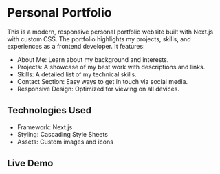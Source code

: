 # Personal Portfolio
This is a modern, responsive personal portfolio website built with Next.js with custom CSS. The portfolio highlights my projects, skills, and experiences as a frontend developer. It features:

<ul>
  <li>
    About Me: Learn about my background and interests.
  </li>
   <li>
   Projects: A showcase of my best work with descriptions and links.
  </li>
   <li>
    Skills: A detailed list of my technical skills.
  </li>
   <li>
    Contact Section: Easy ways to get in touch via  social media.
  </li>
  <li>
    Responsive Design: Optimized for viewing on all devices.
  </li>
</ul>

## Technologies Used
<ul>
  <li>
    Framework: Next.js
  </li>
  <li>
    Styling: Cascading Style Sheets
  </li>
  <li>
    Assets: Custom images and icons
  </li>
</ul>

## Live Demo
